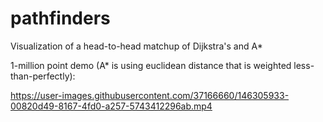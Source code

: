 # pathfinders
Visualization of a head-to-head matchup of Dijkstra's and A*

1-million point demo (A* is using euclidean distance that is weighted less-than-perfectly):


https://user-images.githubusercontent.com/37166660/146305933-00820d49-8167-4fd0-a257-5743412296ab.mp4

